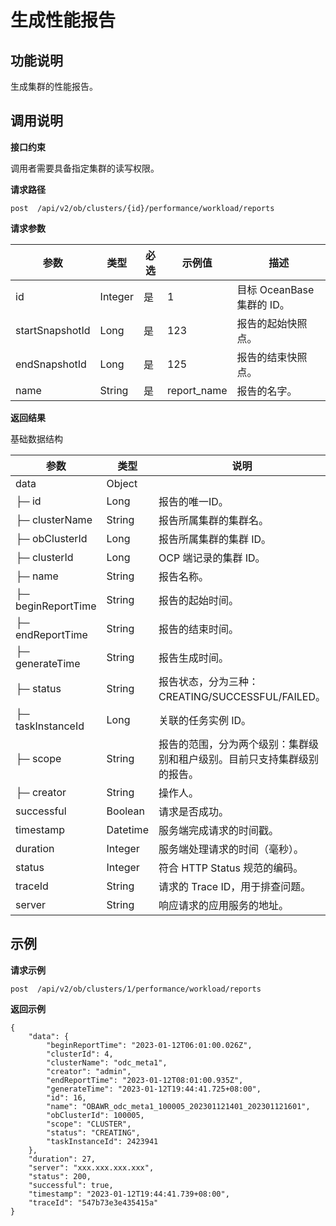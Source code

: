 生成性能报告 
===================================



**功能说明** 
-----------------------------

生成集群的性能报告。

**调用说明** 
-----------------------------

**接口约束** 

调用者需要具备指定集群的读写权限。

**请求路径** 

`post  /api/v2/ob/clusters/{id}/performance/workload/reports`

**请求参数** 

|    参数     |     类型      | 必选 |   示例值    |                                                                                                                        描述                                                                                                                        |
|-----------|-------------|----|----------|--------------------------------------------------------------------------------------------------------------------------------------------------------------------------------------------------------------------------------------------------|
| id | Integer     | 是  | 1        | 目标 OceanBase 集群的 ID。                                                                                                                                                                                                                                         |
| startSnapshotId      | Long     | 是  | 123        | 报告的起始快照点。                                                                                                                                                                                                                                         |
| endSnapshotId      | Long     | 是  | 125        | 报告的结束快照点。                                                                                                                                                                                                                                         |
| name      | String     | 是  | report_name        | 报告的名字。                                                                                                                     |


**返回结果** 

基础数据结构


|     参数      |    类型    |          说明           |
|-------------|----------|-----------------------|
| data        | Object   |                 |
| ├─ id | Long   | 报告的唯一ID。             |
| ├─ clusterName | String   | 报告所属集群的集群名。           |
| ├─ obClusterId | Long   | 报告所属集群的集群 ID。            |
| ├─ clusterId | Long   | OCP 端记录的集群 ID。               |
| ├─ name | String   | 报告名称。            |
| ├─ beginReportTime | String   | 报告的起始时间。            |
| ├─ endReportTime | String   | 报告的结束时间。              |
| ├─ generateTime | String   | 报告生成时间。             |
| ├─ status | String   | 报告状态，分为三种：CREATING/SUCCESSFUL/FAILED。             |
| ├─ taskInstanceId | Long   | 关联的任务实例 ID。            |
| ├─ scope | String   | 报告的范围，分为两个级别：集群级别和租户级别。目前只支持集群级别的报告。             |
| ├─ creator | String   | 操作人。             |
| successful  | Boolean  | 请求是否成功。               |
| timestamp   | Datetime | 服务端完成请求的时间戳。          |
| duration    | Integer  | 服务端处理请求的时间（毫秒）。       |
| status      | Integer  | 符合 HTTP Status 规范的编码。 |
| traceId     | String   | 请求的 Trace ID，用于排查问题。  |
| server      | String   | 响应请求的应用服务的地址。         |



**示例** 
---------------------------

**请求示例** 

```code
post  /api/v2/ob/clusters/1/performance/workload/reports
```



**返回示例** 

```code
{
	"data": {
		"beginReportTime": "2023-01-12T06:01:00.026Z",
		"clusterId": 4,
		"clusterName": "odc_meta1",
		"creator": "admin",
		"endReportTime": "2023-01-12T08:01:00.935Z",
		"generateTime": "2023-01-12T19:44:41.725+08:00",
		"id": 16,
		"name": "OBAWR_odc_meta1_100005_202301121401_202301121601",
		"obClusterId": 100005,
		"scope": "CLUSTER",
		"status": "CREATING",
		"taskInstanceId": 2423941
	},
	"duration": 27,
	"server": "xxx.xxx.xxx.xxx",
	"status": 200,
	"successful": true,
	"timestamp": "2023-01-12T19:44:41.739+08:00",
	"traceId": "547b73e3e435415a"
}
```





